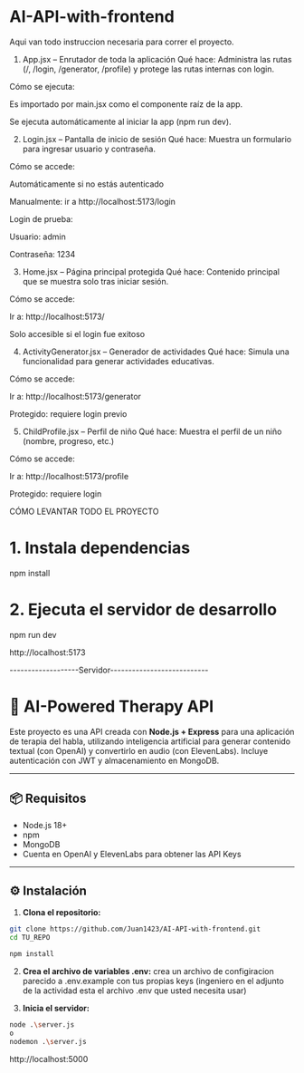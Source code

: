 # AI-API-with-frontend

Aqui van todo instruccion necesaria para correr el proyecto.
1. App.jsx – Enrutador de toda la aplicación
 Qué hace:
Administra las rutas (/, /login, /generator, /profile) y protege las rutas internas con login.

Cómo se ejecuta:

Es importado por main.jsx como el componente raíz de la app.

Se ejecuta automáticamente al iniciar la app (npm run dev).

2. Login.jsx – Pantalla de inicio de sesión
Qué hace:
Muestra un formulario para ingresar usuario y contraseña.

Cómo se accede:

Automáticamente si no estás autenticado

Manualmente: ir a http://localhost:5173/login

Login de prueba:

Usuario: admin

Contraseña: 1234

3. Home.jsx – Página principal protegida
Qué hace:
Contenido principal que se muestra solo tras iniciar sesión.

Cómo se accede:

Ir a: http://localhost:5173/

Solo accesible si el login fue exitoso

 4. ActivityGenerator.jsx – Generador de actividades
  Qué hace:
Simula una funcionalidad para generar actividades educativas.

Cómo se accede:

Ir a: http://localhost:5173/generator

Protegido: requiere login previo

5. ChildProfile.jsx – Perfil de niño
Qué hace:
Muestra el perfil de un niño (nombre, progreso, etc.)

 Cómo se accede:

Ir a: http://localhost:5173/profile

Protegido: requiere login

CÓMO LEVANTAR TODO EL PROYECTO

# 1. Instala dependencias
npm install

# 2. Ejecuta el servidor de desarrollo
npm run dev

http://localhost:5173




-------------------Servidor---------------------------


# 🧠 AI-Powered Therapy API

Este proyecto es una API creada con **Node.js + Express** para una aplicación de terapia del habla, utilizando inteligencia artificial para generar contenido textual (con OpenAI) y convertirlo en audio (con ElevenLabs). Incluye autenticación con JWT y almacenamiento en MongoDB.

---

## 📦 Requisitos

- Node.js 18+
- npm
- MongoDB 
- Cuenta en OpenAI y ElevenLabs para obtener las API Keys

---

## ⚙️ Instalación

1. **Clona el repositorio:**

```bash
git clone https://github.com/Juan1423/AI-API-with-frontend.git
cd TU_REPO

npm install

```
2. **Crea el archivo de variables .env:**
crea un archivo de configiracion parecido a .env.example
con tus propias keys 
(ingeniero en el adjunto de la actividad esta el archivo .env que usted necesita usar)

3. **Inicia el servidor:**

```bash
node .\server.js
o
nodemon .\server.js
```
http://localhost:5000